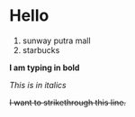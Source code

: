 # Hello

1. sunway putra mall
2.  starbucks

**I am typing in bold**

*This is in italics*

~~I want to strikethrough this line.~~
